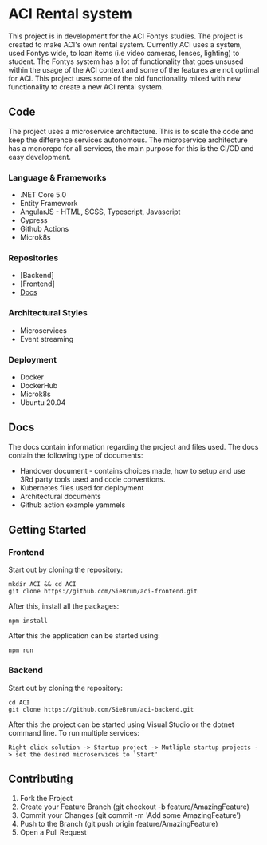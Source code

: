 # ACI Rental system

This project is in development for the ACI Fontys studies. The project is created to make ACI's own rental system.
Currently ACI uses a system, used Fontys wide, to loan items (i.e video cameras, lenses, lighting) to student. The Fontys system has a lot of functionality that goes unsused within the usage of the ACI context and some of the features are not optimal for ACI. This project uses some of the old functionality mixed with new functionality to create a new ACI rental system.

## Code
The project uses a microservice architecture. This is to scale the code and keep the difference services autonomous. The microservice architecture has a monorepo for all services, the main purpose for this is the CI/CD and easy development. 

### Language & Frameworks
- .NET Core 5.0
- Entity Framework
- AngularJS - HTML, SCSS, Typescript, Javascript
- Cypress
- Github Actions
- Microk8s

### Repositories
- [Backend]
- [Frontend]
- [Docs](https://github.com/SieBrum/aci-docs)

### Architectural Styles
* Microservices
* Event streaming

### Deployment
* Docker
* DockerHub
* Microk8s
* Ubuntu 20.04

## Docs
The docs contain information regarding the project and files used. The docs contain the following type of documents:
- Handover document - contains choices made, how to setup and use 3Rd party tools used and code conventions.
- Kubernetes files used for deployment
- Architectural documents
- Github action example yammels

## Getting Started
### Frontend
Start out by cloning the repository:
```shell
mkdir ACI && cd ACI
git clone https://github.com/SieBrum/aci-frontend.git
```
After this, install all the packages:
```shell
npm install
```
After this the application can be started using:
```shell
npm run
```
### Backend
Start out by cloning the repository:
```shell
cd ACI
git clone https://github.com/SieBrum/aci-backend.git
```
After this the project can be started using Visual Studio or the dotnet command line. 
To run multiple services:
```
Right click solution -> Startup project -> Mutliple startup projects -> set the desired microservices to 'Start'
```
## Contributing
1. Fork the Project
2. Create your Feature Branch (git checkout -b feature/AmazingFeature)
3. Commit your Changes (git commit -m 'Add some AmazingFeature')
4. Push to the Branch (git push origin feature/AmazingFeature)
5. Open a Pull Request
